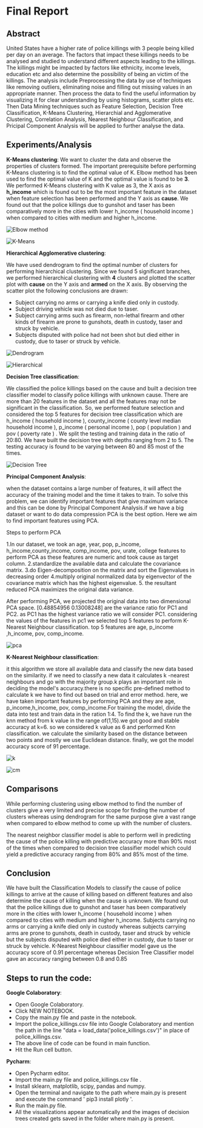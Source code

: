 


# Final Report
## Abstract
United States have a higher rate of police killings with 3 people being killed per day on an average. The factors that impact these killings needs to be analysed and studied to understand different aspects leading to the killings. The killings might be impacted by factors like ethnicity, income levels, education etc and also determine the possibility of being an victim of the killings. The analysis include Preprocessing the data by use of techniques like removing outliers, eliminating noise and filling out missing values in an appropriate manner. Then process the data to find the useful information by visualizing it for clear understanding by using histograms, scatter plots etc. Then Data Mining techniques such as Feature Selection, Decision Tree Classification, K-Means Clustering, Hierarchial and Agglomerative Clustering, Correlation Analysis, Nearest Neighbour Classification, and Pricipal Component Analysis will be applied to further analyse the data.
## Experiments/Analysis
**K-Means clustering**:
We want to cluster the data and observe the properties of clusters formed. The important prerequisite before performing K-Means clustering is to find the optimal value of K. Elbow method has been used to find the optimal value of K and the optimal value is found to be **3**. We performed K-Means clustering with K value as 3, the X axis as **h_income** which is found out to be the most important feature in the dataset when feature selection has been performed  and the Y axis as **cause**. We found out that the police killings due to gunshot and taser has been comparatively more in the cities with lower h_income ( household income ) when compared to cities with medium and higher h_income.

![Elbow method](/images/Elbow.PNG)

![K-Means](/images/K-Means.PNG)

**Hierarchical Agglomerative clustering**:

We have used dendrogram to find the optimal number of clusters for performing hierarchical clustering.
Since we found 5 significant branches, we performed hierarchical clustering with **4** clusters and plotted the scatter plot with **cause** on the Y axis and **armed** on the X axis. By observing the scatter plot the following conclusions are drawn:

 - Subject carrying no arms or carrying a knife died only in custody.
 - Subject driving vehicle was not died due to taser. 
 - Subject carrying arms such as firearm, non-lethal firearm and other kinds of        firearm are prone to gunshots, death in custody, taser and struck by vehicle.
 - Subjects disputed with police had not been shot but died either in
   custody, due to taser or struck by vehicle.

![Dendrogram](/images/Dendrogram.PNG)

![Hierarchical](/images/Hierarchical.PNG)

**Decision Tree classification**:

We classified the police killings based on the cause and built a decision tree classifier model to classify police killings with unknown cause. There are more than 20 features in the dataset and all the features may not be significant in the classification. So, we performed feature selection and considered the top 5 features for decision tree classification which are h_income ( household income ), county_income ( county level median household income ), p_income ( personal income ), pop ( population ) and pov ( poverty rate ) . We split the testing and training data in the ratio of 20:80. We have built the decision tree with depths ranging from 2 to 5. The testing accuracy is found to be varying between 80 and 85 most of the times.

![Decision Tree](/images/Decision%20Tree.png)

**Principal Component Analysis**:

when the dataset contains a large number of features, it will affect the accuracy of the training model and the time it takes to train. To solve this problem, we can identify important features that give maximum variance and this can be done by Principal Component Analysis.if we have a big dataset or want to do data compression PCA is the best option. Here we aim to find important features using PCA.

Steps to perform PCA

1.In our dataset, we took an age, year, pop, p_income, h_income,county_income, comp_income, pov, urate, college features to perform PCA as these features are numeric and took cause as target column.
2.standardize the available data and calculate the covariance matrix.
3.do Eigen-decomposition on the matrix and sort the Eigenvalues in decreasing order
4.multiply original normalized data by eigenvector of the covariance matrix which has the highest eigenvalue.
5. the resultant reduced PCA maximizes the original data variance.

After performing PCA, we projected the original data into two dimensional PCA space.
[0.48854956 0.13008248] are the variance ratio for PC1 and PC2. as PC1 has the highest variance ratio we will consider PC1. considering the values of the features in pc1 we selected top 5 features to perform K-Nearest Neighbour classification. top 5 features are age, p_income ,h_income, pov, comp_income.
 
![pca](/images/pca.png)

**K-Nearest Neighbour classification**:

it this algorithm we store all available data and classify the new data based on the similarity. if we need to classify a new data it calculates k -nearest neighbours and go with the majority group.k plays an important role in deciding the model's accuracy.there is no specific pre-defined method to calculate k we have to find out based on trial and error method. here, we have taken important features by performing PCA and they are age, p_income,h_income, pov, comp_income.For training the model, divide the data into test and train data in the ration 1:4. To find the k, we have run the knn method from k value in the range of(1,15).we got good and stable accuracy at k=6. so we considered k value as 6 and performed Knn classification. we calculate the similarity based on the distance between two points and mostly we use Euclidean distance. finally, we got the model accuracy score of 91 percentage.

![k](/images/k.png)

![cm](/images/cm.png)

## Comparisons

While performing clustering using elbow method to find the number of clusters give a very limited and precise scope for finding the number of clusters whereas using dendrogram for the same purpose give a vast range when compared to elbow method to come up with the number of clusters.

The nearest neighbor classifier model is able to perform well in predicting the cause of the police killing with predictive accuracy more than 90% most of the times when compared to decision tree classifier model which could yield a predictive accuracy ranging from 80% and 85% most of the time.

## Conclusion
We have built the Classification Models to classify the cause of police killings to arrive at the cause of killing based on different features and also determine the cause of killing when the cause is unknown. We found out that the police killings due to gunshot and taser has been comparatively more in the cities with lower h_income ( household income ) when compared to cities with medium and higher h_income. Subjects carrying no arms or carrying a knife died only in custody whereas subjects carrying arms are prone to gunshots, death in custody, taser and struck by vehicle but the subjects disputed with police died either in custody, due to taser or struck by vehicle. K-Nearest Neighbour classifier model gave us the accuracy score of 0.91 percentage whereas Decision Tree Classifier model gave an accuracy ranging between 0.8 and 0.85 

## Steps to run the code:
**Google Colaboratory**:
 - Open Google Colaboratory.
 - Click NEW NOTEBOOK.
 - Copy the main.py file and paste in the notebook.
 - Import the police_killings.csv file into Google Colaboratory and mention the path in the line "data = load_data('police_killings.csv')" in place of police_killings.csv.
 - The above line of code can be found in main function.
 - Hit the Run cell button.
 
 **Pycharm**:
 
 - Open Pycharm editor.
 - Import the main.py file and police_killings.csv file .
 - Install sklearn, matplotlib, scipy, pandas and numpy.
 - Open the terminal and navigate to the path where main.py is present and execute the command ' pip3 install plotly '.
 - Run the main.py file.
 - All the visualizations appear automatically and the images of decision trees created gets saved in the folder where main.py is present.   
